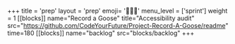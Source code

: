 +++
title = 'prep'
layout = 'prep'
emoji= '🧑🏾‍💻'
menu_level = ['sprint']
weight = 1
[[blocks]]
name="Record a Goose"
title="Accessibility audit"
src="https://github.com/CodeYourFuture/Project-Record-A-Goose/readme"
time=180
[[blocks]]
name="backlog"
src="blocks/backlog"
+++
